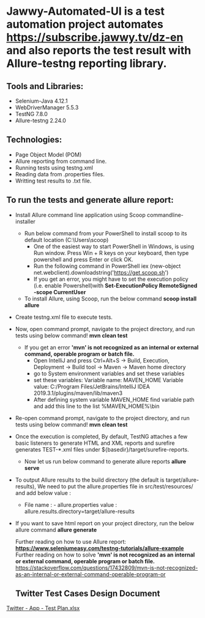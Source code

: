 # Jawwy-Automated-UI is a test automation project automates https://subscribe.jawwy.tv/dz-en and also reports the test result with Allure-testng reporting library.

## Tools and Libraries:
* Selenium-Java 4.12.1
* WebDriverManager 5.5.3
* TestNG 7.8.0
* Allure-testng 2.24.0

## Technologies:
* Page Object Model (POM)
* Allure reporting from command line.
* Running tests using testng.xml
* Reading data from .properties files.
* Writting test results to .txt file.

## To run the tests and generate allure report:
* Install Allure command line application using Scoop commandline-installer
   * Run below command from your PowerShell to install scoop to its default location (C:\Users\\scoop)
     * One of the easiest way to start PowerShell in Windows, is using Run window. Press Win + R keys on your keyboard, then type powershell and press Enter or click OK.
     * Run the following command in PowerShell iex (new-object net.webclient).downloadstring('https://get.scoop.sh')
     * If you get an error, you might have to set the execution policy (i.e. enable Powershell)with **Set-ExecutionPolicy RemoteSigned -scope CurrentUser**
   * To install Allure, using Scoop, run the below command **scoop install allure**
* Create testng.xml file to execute tests.
*  Now, open command prompt, navigate to the project directory, and run tests using below command! **mvn clean test**
   * If you get an error **'mvn' is not recognized as an internal or external command, operable program or batch file.**
      * Open IntelliJ and press Ctrl+Alt+S -> Build, Execution, Deployment -> Build tool -> Maven -> Maven home directory
      * go to System environment variables and set these variables
      * set these variables:
          Variable name: MAVEN_HOME
          Variable value: C:/Program Files/JetBrains/IntelliJ IDEA 2019.3.1/plugins/maven/lib/maven3
      * After defining system variable MAVEN_HOME find variable path and add this line to the list
         %MAVEN_HOME%\bin
* Re-open command prompt, navigate to the project directory, and run tests using below command! **mvn clean test**
* Once the execution is completed, By default, TestNG attaches a few basic listeners to generate HTML and XML reports and surefire generates TEST-*.xml files under ${basedir}/target/surefire-reports.
  * Now let us run below command to generate allure reports **allure serve**
* To output Allure results to the build directory (the default is target/allure-results), We need to put the allure.properties file in src/test/resources/ and add below value :
   * File name : - allure.properties
     value : allure.results.directory=target/allure-results
* If you want to save html report on your project directory, run the below allure command **allure generate**

  Further reading on how to use Allure report: **https://www.seleniumeasy.com/testng-tutorials/allure-example**
  Further reading on how to solve **'mvn' is not recognized as an internal or external command, operable program or batch file.**
   https://stackoverflow.com/questions/17432809/mvn-is-not-recognized-as-an-internal-or-external-command-operable-program-or




  ## Twitter Test Cases Design Document 
[Twitter - App - Test Plan.xlsx](https://github.com/AliEleish/Jawwy-Automated-UI/files/12875490/Twitter.-.App.-.Test.Plan.xlsx)
